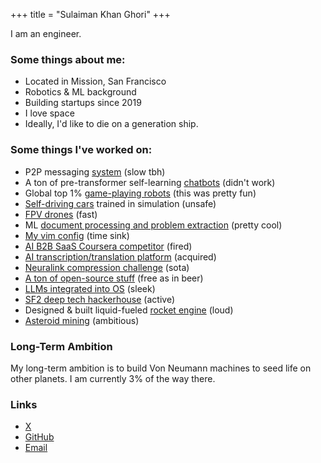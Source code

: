 +++
title = "Sulaiman Khan Ghori"
+++

I am an engineer.

### Some things about me:

- Located in Mission, San Francisco
- Robotics & ML background
- Building startups since 2019
- I love space
- Ideally, I'd like to die on a generation ship.

### Some things I've worked on:

- P2P messaging [system](https://github.com/djmango/pyddle) (slow tbh)
- A ton of pre-transformer self-learning [chatbots](https://github.com/djmango/the-benjamin-project) (didn't work)
- Global top 1% [game-playing robots](https://github.com/djmango/korvex) (this was pretty fun)
- [Self-driving cars](https://youtu.be/pLDMhNwsbwI?si=olO68hEVxFpDS1t4) trained in simulation (unsafe)
- [FPV drones](https://youtu.be/b7MsTlukhV8?si=NmKNjW-uj_2dV5ZC) (fast)
- ML [document processing and problem extraction](https://getonder.com) (pretty cool)
- [My vim config](https://vim.skg.gg) (time sink)
- [AI B2B SaaS Coursera competitor](https://jeeny.ai) (fired)
- [AI transcription/translation platform](https://swiftink.io) (acquired)
- [Neuralink compression challenge](https://github.com/djmango/smallbrain) (sota)
- [A ton of open-source stuff](https://github.com/djmango/obsidian-transcription) (free as in beer)
- [LLMs integrated into OS](https://i.inc) (sleek)
- [SF2 deep tech hackerhouse](https://sf2.sh) (active)
- Designed & built liquid-fueled [rocket engine](https://x.com/sulaimanghori/status/1861261036407661046) (loud)
- [Asteroid mining](https://khanspaceindustries.com) (ambitious)

### Long-Term Ambition

My long-term ambition is to build Von Neumann machines to seed life on other planets. I am currently 3% of the way there.

### Links

- [X](https://x.com/sulaimanghori)
- [GitHub](https://github.com/djmango)
- [Email](mailto:sulaiman.ghori@outlook.com)
